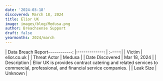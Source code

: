 ```yaml
---
date: '2024-03-18'
discovered: March 18, 2024
title: Elior UK
image: images/blog/Medusa.png
author: Breachsense Support
draft: false
yearmonths: 2024/march
---
```


| Data Breach Report------------:     |:-------------:    | :-----:|
| Victim      | elior.co.uk      | 
| Threat Actor      | Medusa      | 
| Date Discovered      | Mar 18, 2024      | 
| Description      | Elior UK is provides contract catering and related services to commercial, professional, and financial service companies.      | 
| Leak Size      | Unknown      | 

